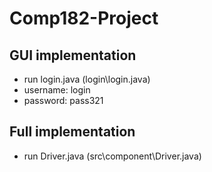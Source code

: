 # Comp182-Project

## GUI implementation
- run login.java (login\login.java)
- username: login
- password: pass321

## Full implementation
- run Driver.java (src\component\Driver.java)
